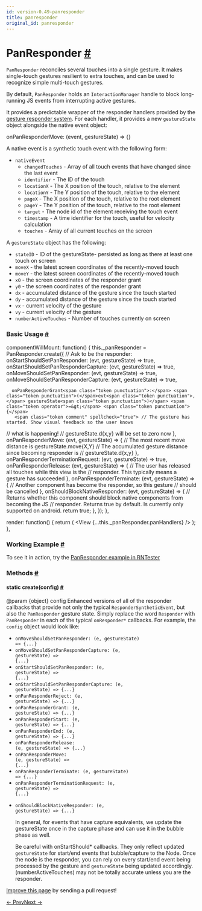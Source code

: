 ```yaml
---
id: version-0.49-panresponder
title: panresponder
original_id: panresponder
---
```

<a id="content"></a><h1><a class="anchor" name="panresponder"></a>PanResponder <a class="hash-link" href="docs/panresponder.html#panresponder">#</a></h1><div><div><p><code>PanResponder</code> reconciles several touches into a single gesture. It makes
single-touch gestures resilient to extra touches, and can be used to
recognize simple multi-touch gestures.</p><p>By default, <code>PanResponder</code> holds an <code>InteractionManager</code> handle to block
long-running JS events from interrupting active gestures.</p><p>It provides a predictable wrapper of the responder handlers provided by the
<a href="docs/gesture-responder-system.html" target="_blank">gesture responder system</a>.
For each handler, it provides a new <code>gestureState</code> object alongside the
native event object:</p><div class="prism language-javascript">onPanResponderMove<span class="token punctuation">:</span> <span class="token punctuation">(</span>event<span class="token punctuation">,</span> gestureState<span class="token punctuation">)</span> <span class="token operator">=&gt;</span> <span class="token punctuation">{</span><span class="token punctuation">}</span></div><p>A native event is a synthetic touch event with the following form:</p><ul><li><code>nativeEvent</code><ul><li><code>changedTouches</code> - Array of all touch events that have changed since the last event</li><li><code>identifier</code> - The ID of the touch</li><li><code>locationX</code> - The X position of the touch, relative to the element</li><li><code>locationY</code> - The Y position of the touch, relative to the element</li><li><code>pageX</code> - The X position of the touch, relative to the root element</li><li><code>pageY</code> - The Y position of the touch, relative to the root element</li><li><code>target</code> - The node id of the element receiving the touch event</li><li><code>timestamp</code> - A time identifier for the touch, useful for velocity calculation</li><li><code>touches</code> - Array of all current touches on the screen</li></ul></li></ul><p>A <code>gestureState</code> object has the following:</p><ul><li><code>stateID</code> - ID of the gestureState- persisted as long as there at least
 one touch on screen</li><li><code>moveX</code> - the latest screen coordinates of the recently-moved touch</li><li><code>moveY</code> - the latest screen coordinates of the recently-moved touch</li><li><code>x0</code> - the screen coordinates of the responder grant</li><li><code>y0</code> - the screen coordinates of the responder grant</li><li><code>dx</code> - accumulated distance of the gesture since the touch started</li><li><code>dy</code> - accumulated distance of the gesture since the touch started</li><li><code>vx</code> - current velocity of the gesture</li><li><code>vy</code> - current velocity of the gesture</li><li><code>numberActiveTouches</code> - Number of touches currently on screen</li></ul><h3><a class="anchor" name="basic-usage"></a>Basic Usage <a class="hash-link" href="docs/panresponder.html#basic-usage">#</a></h3><div class="prism language-javascript">  componentWillMount<span class="token punctuation">:</span> <span class="token keyword">function</span><span class="token punctuation">(</span><span class="token punctuation">)</span> <span class="token punctuation">{</span>
    <span class="token keyword">this</span><span class="token punctuation">.</span>_panResponder <span class="token operator">=</span> PanResponder<span class="token punctuation">.</span><span class="token function">create</span><span class="token punctuation">(</span><span class="token punctuation">{</span>
     <span class="token comment" spellcheck="true"> // Ask to be the responder:
</span>      onStartShouldSetPanResponder<span class="token punctuation">:</span> <span class="token punctuation">(</span>evt<span class="token punctuation">,</span> gestureState<span class="token punctuation">)</span> <span class="token operator">=&gt;</span> <span class="token boolean">true</span><span class="token punctuation">,</span>
      onStartShouldSetPanResponderCapture<span class="token punctuation">:</span> <span class="token punctuation">(</span>evt<span class="token punctuation">,</span> gestureState<span class="token punctuation">)</span> <span class="token operator">=&gt;</span> <span class="token boolean">true</span><span class="token punctuation">,</span>
      onMoveShouldSetPanResponder<span class="token punctuation">:</span> <span class="token punctuation">(</span>evt<span class="token punctuation">,</span> gestureState<span class="token punctuation">)</span> <span class="token operator">=&gt;</span> <span class="token boolean">true</span><span class="token punctuation">,</span>
      onMoveShouldSetPanResponderCapture<span class="token punctuation">:</span> <span class="token punctuation">(</span>evt<span class="token punctuation">,</span> gestureState<span class="token punctuation">)</span> <span class="token operator">=&gt;</span> <span class="token boolean">true</span><span class="token punctuation">,</span>

      onPanResponderGrant<span class="token punctuation">:</span> <span class="token punctuation">(</span>evt<span class="token punctuation">,</span> gestureState<span class="token punctuation">)</span> <span class="token operator">=&gt;</span> <span class="token punctuation">{</span>
       <span class="token comment" spellcheck="true"> // The gesture has started. Show visual feedback so the user knows
</span>       <span class="token comment" spellcheck="true"> // what is happening!
</span>
       <span class="token comment" spellcheck="true"> // gestureState.d{x,y} will be set to zero now
</span>      <span class="token punctuation">}</span><span class="token punctuation">,</span>
      onPanResponderMove<span class="token punctuation">:</span> <span class="token punctuation">(</span>evt<span class="token punctuation">,</span> gestureState<span class="token punctuation">)</span> <span class="token operator">=&gt;</span> <span class="token punctuation">{</span>
       <span class="token comment" spellcheck="true"> // The most recent move distance is gestureState.move{X,Y}
</span>
       <span class="token comment" spellcheck="true"> // The accumulated gesture distance since becoming responder is
</span>       <span class="token comment" spellcheck="true"> // gestureState.d{x,y}
</span>      <span class="token punctuation">}</span><span class="token punctuation">,</span>
      onPanResponderTerminationRequest<span class="token punctuation">:</span> <span class="token punctuation">(</span>evt<span class="token punctuation">,</span> gestureState<span class="token punctuation">)</span> <span class="token operator">=&gt;</span> <span class="token boolean">true</span><span class="token punctuation">,</span>
      onPanResponderRelease<span class="token punctuation">:</span> <span class="token punctuation">(</span>evt<span class="token punctuation">,</span> gestureState<span class="token punctuation">)</span> <span class="token operator">=&gt;</span> <span class="token punctuation">{</span>
       <span class="token comment" spellcheck="true"> // The user has released all touches while this view is the
</span>       <span class="token comment" spellcheck="true"> // responder. This typically means a gesture has succeeded
</span>      <span class="token punctuation">}</span><span class="token punctuation">,</span>
      onPanResponderTerminate<span class="token punctuation">:</span> <span class="token punctuation">(</span>evt<span class="token punctuation">,</span> gestureState<span class="token punctuation">)</span> <span class="token operator">=&gt;</span> <span class="token punctuation">{</span>
       <span class="token comment" spellcheck="true"> // Another component has become the responder, so this gesture
</span>       <span class="token comment" spellcheck="true"> // should be cancelled
</span>      <span class="token punctuation">}</span><span class="token punctuation">,</span>
      onShouldBlockNativeResponder<span class="token punctuation">:</span> <span class="token punctuation">(</span>evt<span class="token punctuation">,</span> gestureState<span class="token punctuation">)</span> <span class="token operator">=&gt;</span> <span class="token punctuation">{</span>
       <span class="token comment" spellcheck="true"> // Returns whether this component should block native components from becoming the JS
</span>       <span class="token comment" spellcheck="true"> // responder. Returns true by default. Is currently only supported on android.
</span>        <span class="token keyword">return</span> <span class="token boolean">true</span><span class="token punctuation">;</span>
      <span class="token punctuation">}</span><span class="token punctuation">,</span>
    <span class="token punctuation">}</span><span class="token punctuation">)</span><span class="token punctuation">;</span>
  <span class="token punctuation">}</span><span class="token punctuation">,</span>

  render<span class="token punctuation">:</span> <span class="token keyword">function</span><span class="token punctuation">(</span><span class="token punctuation">)</span> <span class="token punctuation">{</span>
    <span class="token keyword">return</span> <span class="token punctuation">(</span>
      <span class="token operator">&lt;</span>View <span class="token punctuation">{</span><span class="token operator">...</span><span class="token keyword">this</span><span class="token punctuation">.</span>_panResponder<span class="token punctuation">.</span>panHandlers<span class="token punctuation">}</span> <span class="token operator">/</span><span class="token operator">&gt;</span>
    <span class="token punctuation">)</span><span class="token punctuation">;</span>
  <span class="token punctuation">}</span><span class="token punctuation">,</span></div><h3><a class="anchor" name="working-example"></a>Working Example <a class="hash-link" href="docs/panresponder.html#working-example">#</a></h3><p>To see it in action, try the
<a href="https://github.com/facebook/react-native/blob/master/RNTester/js/PanResponderExample.js" target="_blank">PanResponder example in RNTester</a></p></div><span><h3><a class="anchor" name="methods"></a>Methods <a class="hash-link" href="docs/panresponder.html#methods">#</a></h3><div class="props"><div class="prop"><h4 class="methodTitle"><a class="anchor" name="create"></a><span class="methodType">static </span>create<span class="methodType">(config)</span> <a class="hash-link" href="docs/panresponder.html#create">#</a></h4><div><p>@param {object} config Enhanced versions of all of the responder callbacks
that provide not only the typical <code>ResponderSyntheticEvent</code>, but also the
<code>PanResponder</code> gesture state.  Simply replace the word <code>Responder</code> with
<code>PanResponder</code> in each of the typical <code>onResponder*</code> callbacks. For
example, the <code>config</code> object would look like:</p><ul><li><code>onMoveShouldSetPanResponder: (e, gestureState) =&gt; {...}</code></li><li><code>onMoveShouldSetPanResponderCapture: (e, gestureState) =&gt; {...}</code></li><li><code>onStartShouldSetPanResponder: (e, gestureState) =&gt; {...}</code></li><li><code>onStartShouldSetPanResponderCapture: (e, gestureState) =&gt; {...}</code></li><li><code>onPanResponderReject: (e, gestureState) =&gt; {...}</code></li><li><code>onPanResponderGrant: (e, gestureState) =&gt; {...}</code></li><li><code>onPanResponderStart: (e, gestureState) =&gt; {...}</code></li><li><code>onPanResponderEnd: (e, gestureState) =&gt; {...}</code></li><li><code>onPanResponderRelease: (e, gestureState) =&gt; {...}</code></li><li><code>onPanResponderMove: (e, gestureState) =&gt; {...}</code></li><li><code>onPanResponderTerminate: (e, gestureState) =&gt; {...}</code></li><li><code>onPanResponderTerminationRequest: (e, gestureState) =&gt; {...}</code></li><li><p><code>onShouldBlockNativeResponder: (e, gestureState) =&gt; {...}</code></p><p>In general, for events that have capture equivalents, we update the
gestureState once in the capture phase and can use it in the bubble phase
as well.</p><p>Be careful with onStartShould* callbacks. They only reflect updated
<code>gestureState</code> for start/end events that bubble/capture to the Node.
Once the node is the responder, you can rely on every start/end event
being processed by the gesture and <code>gestureState</code> being updated
accordingly. (numberActiveTouches) may not be totally accurate unless you
are the responder.</p></li></ul></div></div></div></span></div><p class="edit-page-block"><a target="_blank" href="https://github.com/facebook/react-native/blob/master/Libraries/Interaction/PanResponder.js">Improve this page</a> by sending a pull request!</p><div class="docs-prevnext"><a class="docs-prev" href="docs/netinfo.html#content">← Prev</a><a class="docs-next" href="docs/permissionsandroid.html#content">Next →</a></div>